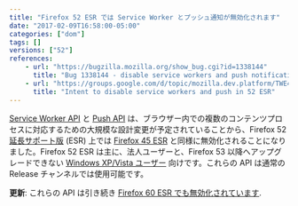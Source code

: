 ```yaml
---
title: "Firefox 52 ESR では Service Worker とプッシュ通知が無効化されます"
date: "2017-02-09T16:58:00-05:00"
categories: ["dom"]
tags: []
versions: ["52"]
references:
    - url: "https://bugzilla.mozilla.org/show_bug.cgi?id=1338144"
      title: "Bug 1338144 - disable service workers and push notifications on 52 ESR"
    - url: "https://groups.google.com/d/topic/mozilla.dev.platform/TWE4VEbJOmM/discussion"
      title: "Intent to disable service workers and push in 52 ESR"
---
```

[Service Worker API](https://developer.mozilla.org/ja/docs/Web/API/Service_Worker_API) と [Push API](https://developer.mozilla.org/ja/docs/Web/API/Push_API) は、ブラウザー内での複数のコンテンツプロセスに対応するための大規模な設計変更が予定されていることから、Firefox 52 [延長サポート版](https://www.mozilla.org/firefox/organizations/) (ESR) 上では [Firefox 45 ESR](https://www.fxsitecompat.com/ja/docs/2016/service-workers-have-been-disabled-in-firefox-45-esr/) と同様に無効化されることになりました。Firefox 52 ESR は主に、法人ユーザーと、Firefox 53 以降へアップグレードできない [Windows XP/Vista ユーザー](https://support.mozilla.org/ja/kb/end-support-windows-xp-and-vista) 向けです。これらの API は通常の Release チャンネルでは使用可能です。

**更新**: これらの API は引き続き [Firefox 60 ESR でも無効化されています](https://www.fxsitecompat.com/ja/docs/2018/service-workers-and-push-notifications-are-disabled-on-firefox-60-esr/).
